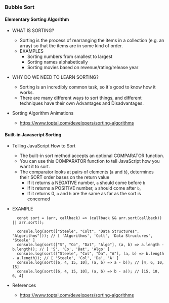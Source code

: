 ### Bubble Sort

#### Elementary Sorting Algorithm

- WHAT IS SORTING?

  - Sorting is the process of rearranging the items in a collection (e.g. an array) so that the items are in some kind of order.
  - EXAMPLES
    - Sorting numbers from smallest to largest
    - Sorting names alphabetically
    - Sorting movies based on revenue/rating/release year

- WHY DO WE NEED TO LEARN SORTING?

  - Sorting is an incredibly common task, so it's good to know how it works.
  - There are many different ways to sort things, and different techniques have their own Advantages and Disadvantages.

- Sorting Algorithm Animations

  - https://www.toptal.com/developers/sorting-algorithms

#### Built-in Javascript Sorting

- Telling JavaScript How to Sort

  - The built-in sort method accepts an optional COMPARATOR function.
  - You can use this COMPARATOR function to tell JavaScript how you want it to sort.
  - The comparator looks at pairs of elements (`a` and `b`), determines their SORT order bases on the return value
    - If it returns a NEGATIVE number, `a` should come before `b`
    - If it returns a POSITIVE number, `a` should come after `b`,
    - If it returns 0, `a` and `b` are the same as far as the sort is concerned

- EXAMPLE

  ```
    const sort = (arr, callback) => (callback && arr.sort(callback)) || arr.sort();

    console.log(sort(["Steele", "Colt", "Data Structures", "Algorithms"])); // [ 'Algorithms', 'Colt', 'Data Structures', 'Steele' ]
    console.log(sort(["S", "Co", "Dat", "Algo"], (a, b) => a.length - b.length)); // [ 'S', 'Co', 'Dat', 'Algo' ]
    console.log(sort(["Steele", "Col", "Da", "A"], (a, b) => b.length - a.length)); // [ 'Steele', 'Col', 'Da', 'A' ]
    console.log(sort([6, 4, 15, 10], (a, b) => a - b)); // [4, 6, 10, 15]
    console.log(sort([6, 4, 15, 10], (a, b) => b - a)); // [15, 10, 6, 4]
  ```

- References
  - https://www.toptal.com/developers/sorting-algorithms
